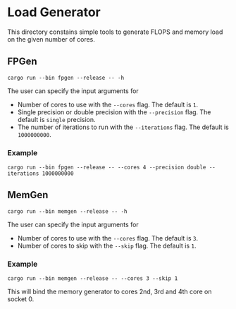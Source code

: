 # Load Generator
This directory constains simple tools to generate FLOPS and memory load on the
given number of cores.

## FPGen 
```
cargo run --bin fpgen --release -- -h
```

The user can specify the input arguments for
- Number of cores to use with the `--cores` flag. The default is `1`.
- Single precision or double precision with the `--precision` flag. The default is `single` precision.
- The number of iterations to run with the `--iterations` flag. The default is `1000000000`.

### Example
```
cargo run --bin fpgen --release -- --cores 4 --precision double --iterations 1000000000
```

## MemGen
```
cargo run --bin memgen --release -- -h
```

The user can specify the input arguments for
- Number of cores to use with the `--cores` flag. The default is `3`.
- Number of cores to skip with the `--skip` flag. The default is `1`.

### Example
```
cargo run --bin memgen --release -- --cores 3 --skip 1
```

This will bind the memory generator to cores 2nd, 3rd and 4th core on socket 0.
